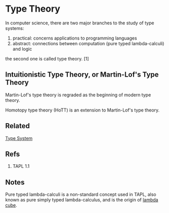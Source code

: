 # Type Theory

In computer science, there are two major branches to the study of type systems:

1. practical: concerns applications to programming languages
2. abstract: connections between computation (pure typed lambda-calculi) and logic

the second one is called type theory. [1]

## Intuitionistic Type Theory, or Martin-Lof's Type Theory

Martin-Lof's type theory is regraded as the beginning of modern type theory.

Homotopy type theory (HoTT) is an extension to Martin-Lof's type theory.

## Related

[Type System](./type_system.md)

## Refs

1. TAPL 1.1

## Notes

Pure typed lambda-calculi is a non-standard concept used in TAPL, also known as pure simply typed lambda-calculus, and is the origin of [lambda cube](./lambda_cube.md).
